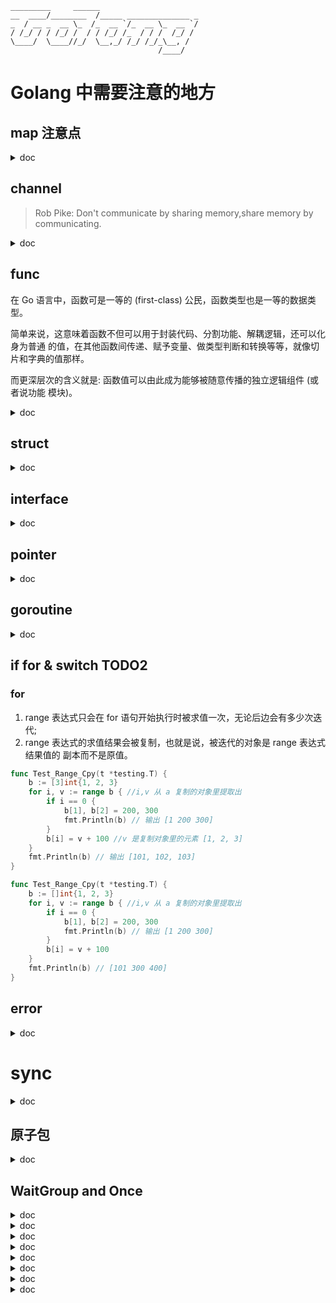 ```
_________     ______
__  ____/________  /_____ ______________ _
_  / __ _  __ \_  /_  __ `/_  __ \_  __ `/
/ /_/ / / /_/ /  / / /_/ /_  / / /  /_/ /
\____/  \____//_/  \__,_/ /_/ /_/_\__, /
                                 /____/
```
# Golang 中需要注意的地方

## map 注意点

<details> <summary> doc </summary>

map 在大多数语言中都是基于 hash table 来实现的。

hash 表通常会把键转换成 hash 值（一个 unsigned int 值），哈希表会持有一定数量的桶（bucket 哈希桶），会均匀的储存哈希表收纳的键 - 值对儿。hash table 会先用键的 hash 值的低几位去定位到一个 bucket，然后去这个 bucket 中查找这个键。然后在用这个键去找到对应的值。

### map 的 key 不能为哪些类型？函数、字典和切片
在 go 中字典的键类型不能是那些类型：** 函数、字典类型和切片类型 **。这是因为键的类型必须可以是可以施加 `=` 或 `!=` 符号类型的。上面三种类型不支持判等操作。

另外如过键的类型是接口类型的，那么键值的类型实际类型也不能是上面 3 中类型，** 否则会在程序运行时候引发 panic** `panic: runtime error: hash of unhashable type []int`
```go
func Test_InterfaceKey(t *testing.T) {
	var mapT = map[interface{}]int{
		[]int{4}: 4,   // panic: runtime error: hash of unhashable type []int
		3:        3,
	}
}
```
另外，如果键的类型为：** 数组类型 **，那么应该确定该类型的元素类型不是 ** 函数类型、字典或切片类型 **。
### 为什么键必须支持判等操作呢？
每个 bucket 会把自己包含的所有键的 hash 值存起来，在 bucket 中定位的时候，会使用被查找的 hash 值和和 bucket 中 hash 值逐个进行比较。只有键的哈希值和键值都相等，才能说明查找 到了匹配的键 - 元素对。

### 优先选用哪些类型作为字典的键类型 ？
求哈希和判等操作的速度越快，对应的类型就越适合作为键类型。

对于基本类型来说：
- 所有的基本类型，指针类型，以及数组类型、结构体类型和接口类型，go 中都有一套 hash 算法来算对应的 hash 值，、
- 宽度越小的类型速度越快，`bool`、`int`、`float`、`complex` 和 `pointer` 类型。对于字符串来说，需要看他的具体长度，长度越短求 hash 越快。
- 类型的宽度是指它的单个值需要占用的字节数。比如，bool、int8 和 uint8 类型的一个值 需要占用的字节数都是 1，因此这些类型的宽度就都是 1。

对于高级类型来说：
- 对结构体类型的值求哈希实际上就是对它的所有字段值求哈希并进行合并，所以 关键在于它的各个字段的类型以及字段的数量。
- 对于接口类型，具体的哈希算法，则由值的实际类型决定。
- 把接口类型作为字典的键类型最危险。

** 优先选用数值类型和指针类型，通常情况下类型的宽度越小越好。**

### 在值为 `nil` 的字典上执行读和写操作会成功吗？
除了 ** 添加 ** 键 - 元素对，我们在一个值为 nil 的 map 上做任何操作都不会引 起错误。当我们试图在一个值为 nil 的字典中添加键 - 元素对的时候，Go 语言的运行时系统就会立即抛出一个 panic。

```go
func Test_Map(t *testing.T) {
	var m map[string]int
	key := "second"
	// get from a nil map. OK
	elem, ok := m["second"]
	// del from a nil map. OK
	delete(m, key)

	elem = 2
	// set in a nil map. NOT OK: panic: assignment to entry in nil map [recovered]
	m["second"] = elem
}
```

</details>


## channel
> Rob Pike: Don't communicate by sharing memory,share memory by communicating.
<details><summary>doc</summary>

通道类型本身的值就是并发安全的，是 Go 语言 ** 自带的唯一一个可以满足并发安全性 ** 的类型。

在声明 chan 的时候，当容量为 0 时，我们可以称通道为非缓冲通道，也就是不带缓冲的通道。而当容量大于 0 时，我们可以称为缓冲通道，也就是带有缓冲的通道。

** 一个通道相当于一个先进先出 (FIFO) 的队列。**

### 对通道的发送和接收操作的基本特性?
1. 对于同一个通道，发送操作之间是互斥的，接收操作之间也是互斥的。
2. 发送操作和接收操作中对元素值的处理都是不可分割的。
3. 发送操作在完全完成之前会被阻塞。接收操作也是如此。

要注意的一个细节是，元素值从外界进入通道时会被复制。更具体地说，进入通道的并 不是在接收操作符右边的那个元素值，而是它的副本。

### 发送操作和接收操作在什么时候可能被长时间的阻塞?
- 缓冲通道: 如果通道已满，那么对它的所有发送操作都会被阻塞，直到通道 中有元素值被接收走。
- 非缓冲通道: 无论是发送操作还是接收操作，一开始执行就会被阻塞，直到配对的操作也开始执行，才会继续传递。(同步传递消息)

### 发送操作和接收操作在什么时候会引发 panic?
- 通道一旦关闭的情况下, 在对其进行操作会发生 panic。
- 如果我们试图关闭一个已经关闭了的通道，也会引发 panic。

### 通道底层存储数据的是链表还是数组? 环形链表

### 单项通道
- `chan<-` send
- `<-chan` revc

> 感觉 chanel 有点像 socket 的同步阻塞模式，只不过 channel 的发送端和接收端共享一个缓 冲，套接字则是发送这边有发送缓冲，接收这边有接收缓冲，而且 socket 接收端如果先 close 的话，发送端再发送数据的也会引发 panic(linux 上会触发 SIG_PIPE 信号，不处理程序就崩溃了)。
> Go 语言里没有深层复制。数组是值类型，所以会被完全复制
> 通道必须要手动关闭吗? go 会自动清理吗?   需要手动关闭，这是个很好的习惯，而且也可以利用关的动作来给接收方传递一个信号。Go 的 GC 只会清理被分配到堆上的、不再有任何引用的对象。
> 不要从接受端关闭 channel 算是基本原则了，另外如果有多个并发发送者，1 个或多个接收 者，有什么普适选择可以分享吗? 可以用另外的标志位做，比如 context。
> 浅拷贝只是拷贝值以及值中直接包含的东西，深拷贝就是把所有深层次的结构一并拷贝.
</details>







## func
在 Go 语言中，函数可是一等的 (first-class) 公民，函数类型也是一等的数据类型。

简单来说，这意味着函数不但可以用于封装代码、分割功能、解耦逻辑，还可以化身为普通 的值，在其他函数间传递、赋予变量、做类型判断和转换等等，就像切片和字典的值那样。

而更深层次的含义就是: 函数值可以由此成为能够被随意传播的独立逻辑组件 (或者说功能 模块)。
<details><summary>doc</summary>

对于函数类型来说，它是一种对一组输入、输出进行模板化的重要工具，它比接口类型更加 轻巧、灵活，它的值也借此变成了可被热替换的逻辑组件。

```go
import "fmt"

type Printer func(content string) (n int, err error)

func printToStd(s string) (n int, err error) {
	return fmt.Println(s)
}

func main() {
	var p Printer
	p = printToStd
	p("hello")
}

```
### 高阶函数
什么是高阶函数:
1. 接受其他的函数作为参数传入;
2. 把其他的函数作为结果返回。

```go
type operate func(x, y int) int

func calc(x, y int, op operate) (int, error) {
	if op == nil {
		return 0, errors.New("invalid operation")
	}
	return op(x, y), nil
}

func main() {
	x, y := 12, 23
	op := func(x, y int) int {
		return x * y
	}
	result, err := calc(x, y, op)
	fmt.Printf("The result: %d (error: %v)\n", result, err)
}

```

### 闭包 TODO TODO

</details>

## struct

<details><summary>doc</summary>

> 函数是独立的程序实体。我们可以声明有名字的函数，也可以声明没名字的函数，还可以把 它们当做普通的值传来传去。我们能把具有相同签名的函数抽象成独立的函数类型，以作为 一组输入、输出 (或者说一类逻辑组件) 的代表。

> 方法却不同，它需要有名字，不能被当作值来看待，最重要的是，它必须隶属于某一个类 型。方法所属的类型会通过其声明中的接收者 (receiver) 声明体现出来。

> 接收者声明就是在关键字 func 和方法名称之间的圆括号包裹起来的内容，其中必须包含确 切的名称和类型字面量。

> 接收者的类型其实就是当前方法所属的类型，而接收者的名称，则用于在当前方法中引用它 所属的类型的当前值。

更宽泛地讲，如果结构体类型的某个字段声明中只有一个类型名，那么该字段代表了什么?

Go 语言规范规定，如果一个字段的声明中只有字段的类型名而没有字段的名称，那么
它就是一个嵌入字段，也可以被称为匿名字段。我们可以通过此类型变量的名称后 跟 “`.`”，再后跟嵌入字段类型的方式引用到该字段。也就是说，嵌入字段的类型既是类型也是名称。

问题 1: Go 语言是用嵌入字段实现了继承吗?

> 这里强调一下，Go 语言中根本没有继承的概念，它所做的是通过嵌入字段的方式实现了类 型之间的组合。这样做的具体原因和理念请见 Go 语言官网的 FAQ 中的 Why is there no type inheritance?。

问题 2: 值方法和指针方法都是什么意思，有什么区别?

值方法:
```go
func (cat Cat) String() string {
	return fmt.Sprintf("%s (category: %s, name: %q)",
	cat.scientificName, cat.Animal.AnimalCategory, cat.name)
}
```
指针方法:
```go
func (cat *Cat) SetName(name string) {
	cat.name = name
}
```


> 1. 值方法的接收者是该方法所属的那个类型值的一个副本。我们在该方法内对该副本的修 改一般都不会体现在原值上，除非这个类型本身是某个引用类型 (比如切片或字典) 的 别名类型。而指针方法的接收者，是该方法所属的那个基本类型值的指针值的一个副本。我们在这样的方法内对该副本指向的值进行修改，却一定会体现在原值上。

* 一个自定义数据类型的方法集合中仅会包含它的所有值方法，而该类型的指针类型的方法集合却囊括了前者的所有方法，包括所有值方法和所有指针方法。*

> 2. ** 一个自定义数据类型的方法集合中仅会包含它的所有值方法，而该类型的指针类型的方法集合却囊括了前者的所有方法，包括所有值方法和所有指针方法。** 严格来讲，我们在这样的基本类型的值上只能调用到它的值方法。但是，Go 语言会适时 地为我们进行自动地转译，使得我们在这样的值上也能调用到它的指针方法。比如，在 Cat 类型的变量 cat 之上，之所以我们可以通过 `cat.SetName("monster")` 修改猫的名字，是因为 Go 语言把它自动转译为了 (&cat).SetName("monster")， 即: 先取 cat 的指针值，然后在该指针值上调用 SetName 方法。
> 3. 在后边你会了解到，一个类型的方法集合中有哪些方法与它能实现哪些接口类型是息息 相关的。如果一个基本类型和它的指针类型的方法集合是不同的，那么它们具体实现的 接口类型的数量就也会有差异，除非这两个数量都是零。比如，一个指针类型实现了某某接口类型，但它的基本类型却不一定能够作为该接口的 实现类型。能够体现值方法和指针方法之间差异的小例子我放在 demo30.go 文件里了，你可以参照 一下。


** 最后，再次强调，嵌入字段是实现类型间组合的一种方式，这与继承没有半点儿关系。Go 语言虽然支持面向对象编程，但是根本就没有 “继承” 这个概念。**

</details>

## interface
<details><summary>doc</summary>

在 Go 语言的语境中，当我们在谈论 “接口” 的时候，一定指的是接口类型。因为接口类型与其他数据类型不同，它是没法被实例化的。

更具体地说，我们既不能通过调用 new 函数或 make 函数创建出一个接口类型的值，也无法用字面量来表示一个接口类型的值。

接口类型声明中的这些方法所代表的就是该接口的方法集合。一个接口的方法集合就是它的全部特征。

e.g. 声明的类型 Dog 附带了 3 个方法。其中有 2 个值方法，分别是 Name 和 Category，另外 还有一个指针方法 SetName。

接口:
```go
type Pet interface {
	SetName(name string)
	Name() string
	Category() string
}
```

类型:
```go
type Dog struct {
	name string // 名字。
}
func (dog *Dog) SetName(name string) {
	dog.name = name
}
func (dog Dog) Name() string {
	return dog.name
}
func (dog Dog) Category() string {
	return "dog"
}
```
这就意味着，Dog 类型本身的方法集合中只包含了 2 个方法，也就是所有的值方法。而它的 指针类型 `*Dog` 方法集合却包含了 3 个方法，

也就是说，它拥有 Dog 类型附带的所有值方法和指针方法。又由于这 3 个方法恰恰分别是 Pet 接口中某个方法的实现，所以 `*Dog` 类型就成为了 Pet 接口的实现类型。

正因为如此，我可以声明并初始化一个 Dog 类型的变量 dog，然后把它的指针值赋给类型为 Pet 的变量 pet。

```go
dog := Dog{"little pig"}
var pet Pet = &dog
```
这里有几个名词需要你先记住。对于一个接口类型的变量来说，例如上面的变量 pet，我们赋给它的值可以被叫做它的 ** 实际值 (也称动态值)**，而该值的类型可以被叫做这个变量的 ** 实际类型 (也称动态类型)**。

比如，我们把取址表达式 `&dog` 的结果值赋给了变量 `pet`，这时这个结果值就是变量 `pet` 的 动态值，而此结果值的类型 `*Dog` 就是该变量的动态类型。

动态类型这个叫法是相对于静态类型而言的。对于变量 pet 来讲，** 它的静态类型就是 Pet， 并且永远是 Pet，但是它的动态类型却会随着我们赋给它的动态值而变化。**

接口 类型本身是无法被值化的。在我们赋予它实际的值之前，它的值一定会是 nil，这也是它的 零值。

反过来讲，一旦它被赋予了某个实现类型的值，它的值就不再是 nil 了。不过要注意，即使我们像前面那样把 dog 的值赋给了 pet，pet 的值与 dog 的值也是不同的。这不仅仅是副本与原值的那种不同。

> 当我们给一个接口变量赋值的时候，该变量的动态类型会与它的动态值一起被存储在一个专 用的数据结构中。

> 严格来讲，这样一个变量的值其实是这个专用数据结构的一个实例，而不是我们赋给该变量 的那个实际的值。所以我才说，pet 的值与 dog 的值肯定是不同的，无论是从它们存储的内 容，还是存储的结构上来看都是如此。不过，我们可以认为，这时 pet 的值中包含了 dog 值 的副本。

> 我们就把这个专用的数据结构叫做 `iface` 吧，在 Go 语言的 runtime 包中它其实就叫这个 名字。

> `iface` 的实例会包含两个指针，一个是指向类型信息的指针，另一个是指向动态值的指针。 这里的类型信息是由另一个专用数据结构的实例承载的，其中包含了动态值的类型，以及使 它实现了接口的方法和调用它们的途径，等等。

只要我们把一个有类型的 nil 赋给接口变量，那么这个变量的值就一定不会是那个真正的 nil。因此，当我们使用判等符号 == 判断 pet 是否与字面量 nil 相等的时候，答案一定会是 false。

那么，怎样才能让一个接口变量的值真正为 nil 呢? 要么只声明它但不做初始化，要么直接 把字面量 nil 赋给它。

### 接口组合和 struct 组合类似
接口类型间的嵌入要更简单一些，因为它不会涉及方法间的 “屏蔽”。只要组合的接口之间 有同名的方法就会产生冲突，从而无法通过编译，即使同名方法的签名彼此不同也会是如 此。因此，接口的组合根本不可能导致 “屏蔽” 现象的出现。

Go 语言团队鼓励我们声明体量较小的接口，并建议我们通过这种接口间的组合来扩展程 序、增加程序的灵活性。

</details>

## pointer
<details><summary>doc</summary>
再来看 Go 语言标准库中的 unsafe 包。unsafe 包中有一个类型叫做 Pointer，也代表 了 “指针”。

unsafe.Pointer 可以表示任何指向可寻址的值的指针，同时它也是前面提到的指针值和 uintptr 值之间的桥梁。也就是说，通过它，我们可以在这两种值之上进行双向的转换。 这里有一个很关键的词——可寻址的 (addressable)。在我们继续说 unsafe.Pointer 之前，需要先要搞清楚这个词的确切含义。

### 你能列举出 Go 语言中的哪些值是不可寻址的吗?
1. 第一个关键词: 不可变的。由于 Go 语言中的字符串值也是不可变的，所以对于一个字符串 类型的变量来说，基于它的索引或切片的结果值也都是不可寻址的，因为即使拿到了这种值 的内存地址也改变不了什么。
2. 算术操作的结果值属于一种临时结果。在我们把这种结果值赋给任何变量或常量之前，即使 能拿到它的内存地址也是没有任何意义的。第二个关键词: 临时结果。这个关键词能被用来解释很多现象。我们可以把各种对值字面量 施加的表达式的求值结果都看做是临时结果。
3. 第三个关键词: 不安全的。“不安全的” 操作很可能会破坏程序的一致性，引发不可预知的 错误，从而严重影响程序的功能和稳定性。
### 怎样通过 unsafe.Pointer 操纵可寻址的值?

```go

dog := Dog{"little pig"}
dogP := &dog
dogPtr := uintptr(unsafe.Pointer(dogP))
namePtr := dogPtr + unsafe.Offsetof(dogP.name)
nameP := (*string)(unsafe.Pointer(namePtr))

```
这里需要与 unsafe.Offsetof 函数搭配使用才能看出端倪。unsafe.Offsetof 函数用 于获取两个值在内存中的起始存储地址之间的偏移量，以字节为单位。

这两个值一个是某个字段的值，另一个是该字段值所属的那个结构体值。我们在调用这个函 数的时候，需要把针对字段的选择表达式传给它，比如 dogP.name。
</details>

## goroutine

<details><summary>doc</summary>
Go 语言不但有着独特的并发编程模型，以及用户级线程 goroutine，还拥 有强大的用于调度 goroutine、对接系统级线程的调度器。这个调度器是 Go 语言运行时系统的重要组成部分，它主要负责统筹调配 Go 并发编程模型 中的三个主要元素，即: G(goroutine 的缩写)、P(processor 的缩写) 和 M(machine 的缩写)。
其中的 M 指代的就是系统级线程。而 P 指的是一种可以承载若干个 G，且能够使这些 G 适时地与 M 进行对接，并得到真正运行的中介。

从宏观上说，G 和 M 由于 P 的存在可以呈现出多对多的关系。当一个正在与某个 M 对接 并运行着的 G，需要因某个事件 (比如等待 I/O 或锁的解除) 而暂停运行的时候，调度器
总会及时地发现，并把这个 G 与那个 M 分离开，以释放计算资源供那些等待运行的 G 使用。

而当一个 G 需要恢复运行的时候，调度器又会尽快地为它寻找空闲的计算资源 (包括 M) 并安排运行。另外，当 M 不够用时，调度器会帮我们向操作系统申请新的系统级线程，而 当某个 M 已无用时，调度器又会负责把它及时地销毁掉。

正因为调度器帮助我们做了很多事，所以我们的 Go 程序才总是能高效地利用操作系统和计 算机资源。程序中的所有 goroutine 也都会被充分地调度，其中的代码也都会被并发地运 行，即使这样的 goroutine 有数以十万计，也仍然可以如此。
### 什么是主 goroutine，它与我们启用的其他 goroutine 有什么 不同?
与一个进程总会有一个主线程类似，每一个独立的 Go 程序在运行时也总会有一个主 goroutine。这个主 goroutine 会在 Go 程序的运行准备工作完成后被自动地启用，并不 需要我们做任何手动的操作。

**** imp

想必你已经知道，每条 go 语句一般都会携带一个函数调用，这个被调用的函数常常被称为 go 函数。而主 goroutine 的 go 函数就是那个作为程序入口的 main 函数。


### 怎样才能让主 goroutine 等待其他 goroutine?
方式 1 `time.Sleep()`

方式 2 使用 channel
```go
func main() {
	num := 10
	sign := make(chan struct{}, num)
	for i := 0; i < num; i++ {
		go func(i int) {
			fmt.Println(i)
			sign <- struct{}{}
		}(i)
	}
	for j := 0; j < num; j++ {
		<-sign
	}
}
```
- 我在声明通道 sign 的时候是以 chan struct{} 作为其类型 的。其中的类型字面量 struct{} 有些类似于空接口类型 interface{}，它代表了既不包 含任何字段也不拥有任何方法的空结构体类型。
- 注意，struct{} 类型值的表示法只有一个，即: struct{}{}。并且，它占用的内存空间 是 0 字节。确切地说，这个值在整个 Go 程序中永远都只会存在一份。虽然我们可以无数次 地使用这个值字面量，但是用到的却都是同一个值.

方式 3 使用 sync.WaitGroup

### 问题 2: 怎样让我们启用的多个 goroutine 按照既定的顺序运行?

```go
for i := 0; i < num; i++ {
	go func() {
		fmt.Println(i)
	}()
}
```

只有这样，Go 语言才能保证每个 goroutine 都可以拿到一个唯一的整数。其原因与 go 函 数的执行时机有关。

我在前面已经讲过了。在 go 语句被执行时，我们传给 go 函数的参数 i 会先被求值，如此就得 到了当次迭代的序号。之后，无论 go 函数会在什么时候执行，这个参数值都不会变。也就 是说，go 函数中调用的 fmt.Println 函数打印的一定会是那个当次迭代的序号。

```go
package main

import (
	"fmt"
	"sync/atomic"
	"time"
)

func main() {
	var count uint32
	// trigger 函数会不断地获取一个名叫 count 的变量的值，并判断该值是否与参数 i 的值相同。
	// 如果相同，那么就立即调用 fn 代表的函数，然后把 count 变量的值加 1，最后显式地退出当前的循环。
	// 否则，我们就先让当前的 goroutine“睡眠” 一个纳秒再进入下一个迭代。
	trigger := func(i uint32, fn func()) {
		for {
			if n := atomic.LoadUint32(&count); n == i {
				fn()
				// 操作变量 count 的时候使用的都是原子操作。
				// 这是由于 trigger 函数会被多个 goroutine 并发地调用，所以它用到的非本地变量 count，就被多个用户级线程共用了。
				// 因此，对它的操作就产生了竞态条件 (race condition)，破坏了程序的并发安全性。
				atomic.AddUint32(&count, 1)
				break
			}
			time.Sleep(time.Nanosecond)
		}
	}

	// 在 go 函数中先声明了一个匿名的函数，并把它赋给了变量 fn。
	// 这个匿名函数做的事情很 简单，只是调用 fmt.Println 函数以打印 go 函数的参数 i 的值。
	for i := uint32(0); i < 10; i++ {
		go func(i uint32) {
			fn := func() {
				fmt.Println(i)
			}
			// 调用了一个名叫 trigger 的函数，并把 go 函数的参数 i 和刚刚声明的变量 fn 作为参数传给了它。
			// 注意，for 语句声明的局部变量 i 和 go 函数的参数 i 的类型都变了，都由 int 变为了 uint32
			trigger(i, fn)
		}(i)
	}
	// 该函数接受两个参数，一个是 uint32 类型的参数 i, 另一个是 func() 类型的参数 fn。
	// 你应该记得，func() 代表的是既无参数声明也无结果声明的函数类型。
	trigger(10, func() {})
}
```

主 goroutine 的运行若过早结束，那么我们的并发程序的功能就很可能无法全部完成。所 以我们往往需要通过一些手段去进行干涉，比如调用 time.Sleep 函数或者使用通道。我 们在后面的文章中还会讨论更高级的手段。

另外，go 函数的实际执行顺序往往与其所属的 go 语句的执行顺序 (或者说 goroutine 的启 用顺序) 不同，而且默认情况下的执行顺序是不可预知的。

### runtime 包中提供了哪些与模型三要素 G、P 和 M 相关的函数?(模型三要素内容在上 一篇)

</details>

## if for & switch TODO2
### for
1. range 表达式只会在 for 语句开始执行时被求值一次，无论后边会有多少次迭代;
2. range 表达式的求值结果会被复制，也就是说，被迭代的对象是 range 表达式结果值的
副本而不是原值。
```go
func Test_Range_Cpy(t *testing.T) {
	b := [3]int{1, 2, 3}
	for i, v := range b { //i,v 从 a 复制的对象里提取出
		if i == 0 {
			b[1], b[2] = 200, 300
			fmt.Println(b) // 输出 [1 200 300]
		}
		b[i] = v + 100 //v 是复制对象里的元素 [1, 2, 3]
	}
	fmt.Println(b) // 输出 [101, 102, 103]
}

func Test_Range_Cpy(t *testing.T) {
	b := []int{1, 2, 3}
	for i, v := range b { //i,v 从 a 复制的对象里提取出
		if i == 0 {
			b[1], b[2] = 200, 300
			fmt.Println(b) // 输出 [1 200 300]
		}
		b[i] = v + 100
	}
	fmt.Println(b) // [101 300 400]
}
```
## error
<details><summary>doc</summary>

</details>

# sync
<details><summary>doc</summary>

一旦数据被多个线程共享，那么就很可能会产生争用和冲突的情况。这种情况也被称为竞态 条件 (race condition)，这往往会破坏共享数据的一致性。

共享数据的一致性代表着某种约定，即: 多个线程对共享数据的操作总是可以达到它们各自预期的效果。

** 同步的用途有两个，一个是避免多个线程在同一时刻操作同一个数据块，另一个 是协调多个线程，以避免它们在同一时刻执行同一个代码块。**

一个线程在想要访问某一个共享资源的时候，需要先申请对该资源的访问权限，并且只有在 申请成功之后，访问才能真正开始。而当线程对共享资源的访问结束时，它还必须归还对该资源的访问权限，若要再次访问仍需 申请。

在 Go 语言中，可供我们选择的同步工具并不少。其中，最重要且最常用的同步工具当属 互斥量 (mutual exclusion，简称 mutex)。sync 包中的 Mutex 就是与其对应的类型， 该类型的值可以被称为互斥量或者互斥锁。

最后，需要特别注意的是，无论是互斥锁还是读写锁，我们都不要试图去解锁未锁定的锁， 因为这样会引发不可恢复的 panic。


### 竞态条件、临界区与同步工具

### 条件变量
条件变量提供的方法有三个: 等待通知 (wait)、单发通知(signal) 和广播通知 (broadcast)。

条件变量是基于互斥锁的，它必须有互斥锁的支撑才能够起作 用。因此，这里的参数值是不可或缺的，它会参与到条件变量的方法实现当中。


```go
var mailbox uint8
var lock sync.RWMutex
sendCond := sync.NewCond(&lock)
recvCond := sync.NewCond(lock.RLocker())
```
条件变量的 Wait 方法主要做了四件事。

1. 把调用它的 goroutine(也就是当前的 goroutine) 加入到当前条件变量的通知队列中。
2. 解锁当前的条件变量基于的那个互斥锁。
3. 让当前的 goroutine 处于等待状态，等到通知到来时再决定是否唤醒它。此时，这个
goroutine 就会阻塞在调用这个 Wait 方法的那行代码上。
4. 如果通知到来并且决定唤醒这个 goroutine，那么就在唤醒它之后重新锁定当前条件变
量基于的互斥锁。自此之后，当前的 goroutine 就会继续执行后面的代码了。

因为条件变量的 Wait 方法在阻塞当前的 goroutine 之前，会解锁它基于的互斥锁，所以在 调用该 Wait 方法之前，我们必须先锁定那个互斥锁，否则在调用这个 Wait 方法时，就会引发一个不可恢复的 panic。

### 2. 为什么要用 for 语句来包裹调用其 Wait 方法的表达式，用 if 语句不行吗?
这主要是为了保险起见。如果一个 goroutine 因收到通知而被唤醒，但却发现共享资源的状态，依然不符合它的要求，那么就应该再次调用条件变量的 Wait 方法，并继续等待下次 通知的到来。

### 条件变量的 Signal 方法和 Broadcast 方法有哪些异同?
条件变量的 Signal 方法和 Broadcast 方法都是被用来发送通知的，不同的是，前者的通 知只会唤醒一个因此而等待的 goroutine，而后者的通知却会唤醒所有为此等待的 goroutine。

_条件变量的 Wait 方法总会把当前的 goroutine 添加到通知队列的队尾_，而它的 Signal 方法总会从通知队列的队首开始，查找可被唤醒的 goroutine。所以，因 Signal 方法的通 知，而被唤醒的 goroutine 一般都是最早等待的那一个。

这两个方法的行为决定了它们的适用场景。如果你确定只有一个 goroutine 在等待通知， 或者只需唤醒任意一个 goroutine 就可以满足要求，那么使用条件变量的 Signal 方法就好了。

此外，再次强调一下，与Wait方法不同，_条件变量的Signal方法和Broadcast方法并不需要在互斥锁的保护下执行_。恰恰相反，我们最好在解锁条件变量基于的那个互斥锁之后， 再去调用它的这两个方法。这更有利于程序的运行效率。

最后，请注意，条件变量的通知具有即时性。也就是说，如果发送通知的时候没有 goroutine 为此等待，那么该通知就会被直接丢弃。在这之后才开始等待的 goroutine 只 可能被后面的通知唤醒。

</details>

## 原子包

<details><summary>doc</summary>
```go
go func() {
	defer func() {
		sign <- struct{}{}
	}()
	// 使用 CAS 实现自旋锁 spinlock
	for {
		if atomic.CompareAndSwapInt32(&num, 10, 0) {
			fmt.Println("The number has go to 0")
			break
		}
		time.Sleep(time.Millisecond * 500)
	}
}()
```

使用 CAS 实现自旋锁 spinlock

- 在for语句中的 CAS 操作可以不停地检查某个需要满足的条件，一旦条件满足就退出for 循环。这就相当于，只要条件未被满足，当前的流程就会被一直“阻塞”在这里。

- 这在效果上与互斥锁有些类似。不过，它们的适用场景是不同的。_我们在使用互斥锁的时候，总是假设共享资源的状态会被其他的 goroutine 频繁地改变。_

- 而for语句加 CAS 操作的假设往往是: _共享资源状态的改变并不频繁，或者，它的状态总会变成期望的那样。_ 这是一种更加乐观，或者说更加宽松的做法。



</details>

## WaitGroup and Once

<details><summary>doc</summary>

```go
func Test_Once3(t *testing.T) {
	once := sync.Once{}
	var wg sync.WaitGroup
	wg.Add(2)
	go func() {
		defer wg.Done()
		defer func() {
			if p := recover(); p != nil {
				fmt.Printf("fatal error:%v\n", p)
			}
		}()
		once.Do(func() {
			fmt.Println("Do task. [4]")
			panic(errors.New("something wrong"))
		})
	}()
	go func() {
		defer wg.Done()
		time.Sleep(time.Millisecond * 500)
		once.Do(func() {
			fmt.Println("Do task. [5]") //  will not run here cause the Once
		})
		fmt.Println("Done. [5]")
	}()
	wg.Wait()
}
```

</details>
<details><summary>doc</summary></details>
<details><summary>doc</summary></details>
<details><summary>doc</summary></details>
<details><summary>doc</summary></details>
<details><summary>doc</summary></details>
<details><summary>doc</summary></details>
<details><summary>doc</summary></details>
